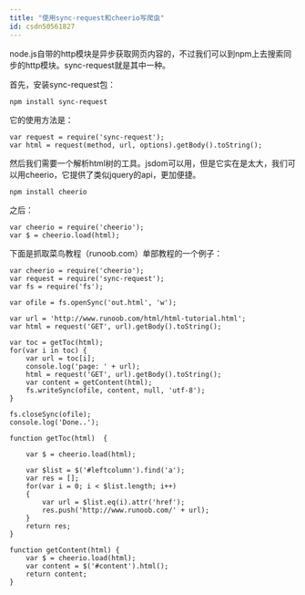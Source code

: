 ```yaml
---
title: "使用sync-request和cheerio写爬虫"
id: csdn50561827
---
```


node.js自带的http模块是异步获取网页内容的，不过我们可以到npm上去搜索同步的http模块。sync-request就是其中一种。

首先，安装sync-request包：

```
npm install sync-request
```

它的使用方法是：

```
var request = require('sync-request');
var html = request(method, url, options).getBody().toString();
```

然后我们需要一个解析html树的工具。jsdom可以用，但是它实在是太大，我们可以用cheerio，它提供了类似jquery的api，更加便捷。

```
npm install cheerio
```

之后：

```
var cheerio = require('cheerio');
var $ = cheerio.load(html);
```

下面是抓取菜鸟教程（runoob.com）单部教程的一个例子：

```
var cheerio = require('cheerio');
var request = require('sync-request');
var fs = require('fs');

var ofile = fs.openSync('out.html', 'w');

var url = 'http://www.runoob.com/html/html-tutorial.html';
var html = request('GET', url).getBody().toString();

var toc = getToc(html);
for(var i in toc) {
    var url = toc[i];
    console.log('page: ' + url);
    html = request('GET', url).getBody().toString();
    var content = getContent(html);
    fs.writeSync(ofile, content, null, 'utf-8');
}

fs.closeSync(ofile);
console.log('Done..');

function getToc(html)  {

    var $ = cheerio.load(html);

    var $list = $('#leftcolumn').find('a');
    var res = [];
    for(var i = 0; i < $list.length; i++)
    {
        var url = $list.eq(i).attr('href');
        res.push('http://www.runoob.com/' + url);
    }
    return res;
}

function getContent(html) {
    var $ = cheerio.load(html);
    var content = $('#content').html();
    return content;
}
```